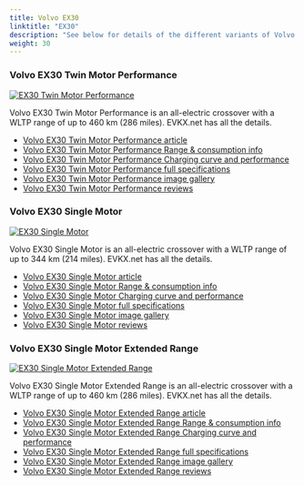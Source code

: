 ```yaml
---
title: Volvo EX30
linktitle: "EX30"
description: "See below for details of the different variants of Volvo EX30"
weight: 30
---
```

### Volvo EX30 Twin Motor Performance

<a href="/models/volvo/ex30/ex30_twin_motor_performance/"><img src="https://media.evkx.net/multimedia/models/volvo/ex30/ex30_twin_motor_performance/main_1_st.jpg" class="img-fluid" alt="EX30 Twin Motor Performance" ></a>

Volvo EX30 Twin Motor Performance is an all-electric crossover with a WLTP range of up to 460 km (286 miles). EVKX.net has all the details. 

- [Volvo EX30 Twin Motor Performance article](/models/volvo/ex30/ex30_twin_motor_performance/)
- [Volvo EX30 Twin Motor Performance Range & consumption info](/models/volvo/ex30/ex30_twin_motor_performance/rangeandconsumption)
- [Volvo EX30 Twin Motor Performance Charging curve and performance](/models/volvo/ex30/ex30_twin_motor_performance/chargingcurve)
- [Volvo EX30 Twin Motor Performance full specifications](/models/volvo/ex30/ex30_twin_motor_performance/specifications)
- [Volvo EX30 Twin Motor Performance image gallery](/models/volvo/ex30/ex30_twin_motor_performance/gallery)
- [Volvo EX30 Twin Motor Performance reviews](/models/volvo/ex30/ex30_twin_motor_performance/reviews)

### Volvo EX30 Single Motor

<a href="/models/volvo/ex30/ex30_single_motor/"><img src="https://media.evkx.net/multimedia/models/volvo/ex30/ex30_single_motor/main_1_st.jpg" class="img-fluid" alt="EX30 Single Motor" ></a>

Volvo EX30 Single Motor is an all-electric crossover with a WLTP range of up to 344 km (214 miles). EVKX.net has all the details. 

- [Volvo EX30 Single Motor article](/models/volvo/ex30/ex30_single_motor/)
- [Volvo EX30 Single Motor Range & consumption info](/models/volvo/ex30/ex30_single_motor/rangeandconsumption)
- [Volvo EX30 Single Motor Charging curve and performance](/models/volvo/ex30/ex30_single_motor/chargingcurve)
- [Volvo EX30 Single Motor full specifications](/models/volvo/ex30/ex30_single_motor/specifications)
- [Volvo EX30 Single Motor image gallery](/models/volvo/ex30/ex30_single_motor/gallery)
- [Volvo EX30 Single Motor reviews](/models/volvo/ex30/ex30_single_motor/reviews)

### Volvo EX30 Single Motor Extended Range

<a href="/models/volvo/ex30/ex30_single_motor_extended_range/"><img src="https://media.evkx.net/multimedia/models/volvo/ex30/ex30_single_motor_extended_range/main_1_st.jpg" class="img-fluid" alt="EX30 Single Motor Extended Range" ></a>

Volvo EX30 Single Motor Extended Range is an all-electric crossover with a WLTP range of up to 460 km (286 miles). EVKX.net has all the details. 

- [Volvo EX30 Single Motor Extended Range article](/models/volvo/ex30/ex30_single_motor_extended_range/)
- [Volvo EX30 Single Motor Extended Range Range & consumption info](/models/volvo/ex30/ex30_single_motor_extended_range/rangeandconsumption)
- [Volvo EX30 Single Motor Extended Range Charging curve and performance](/models/volvo/ex30/ex30_single_motor_extended_range/chargingcurve)
- [Volvo EX30 Single Motor Extended Range full specifications](/models/volvo/ex30/ex30_single_motor_extended_range/specifications)
- [Volvo EX30 Single Motor Extended Range image gallery](/models/volvo/ex30/ex30_single_motor_extended_range/gallery)
- [Volvo EX30 Single Motor Extended Range reviews](/models/volvo/ex30/ex30_single_motor_extended_range/reviews)

